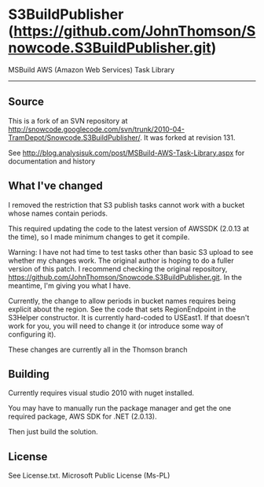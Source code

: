 # S3BuildPublisher (https://github.com/JohnThomson/Snowcode.S3BuildPublisher.git)

MSBuild AWS (Amazon Web Services) Task Library

***

## Source

This is a fork of an SVN repository at http://snowcode.googlecode.com/svn/trunk/2010-04-TramDepot/Snowcode.S3BuildPublisher/.
It was forked at revision 131.

See http://blog.analysisuk.com/post/MSBuild-AWS-Task-Library.aspx for documentation and history

## What I've changed

I removed the restriction that S3 publish tasks cannot work with a bucket whose names contain periods.

This required updating the code to the latest version of AWSSDK (2.0.13 at the time), so I made minimum changes to get it compile.

Warning: I have not had time to test tasks other than basic S3 upload to see whether my changes work. The original author is hoping to do a fuller version of this patch. I recommend checking the original repository, https://github.com/JohnThomson/Snowcode.S3BuildPublisher.git. In the meantime, I'm giving you what I have.

Currently, the change to allow periods in bucket names requires being explicit about the region. See the code that sets RegionEndpoint in the S3Helper constructor. It is currently hard-coded to USEast1. If that doesn't work for you, you will need to change it (or introduce some way of configuring it).

These changes are currently all in the Thomson branch

## Building

Currently requires visual studio 2010 with nuget installed.

You may have to manually run the package manager and get the one required package, AWS SDK for .NET (2.0.13).

Then just build the solution.

## License

See License.txt. Microsoft Public License (Ms-PL)
